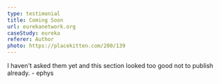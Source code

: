 ```yaml
---
type: testimonial
title: Coming Soon
url: eurekanetwork.org
caseStudy: eureka
referer: Author
photo: https://placekitten.com/200/139
---
```


I haven't asked them yet and this section looked too good not to publish already. - ephys
